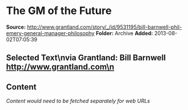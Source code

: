 # The GM of the Future

**Source:** http://www.grantland.com/story/_/id/9531195/bill-barnwell-phil-emery-general-manager-philosophy
**Folder:** Archive
**Added:** 2013-08-02T07:05:39


## Selected Text\nvia Grantland: Bill Barnwell http://www.grantland.com\n

## Content
*Content would need to be fetched separately for web URLs*
